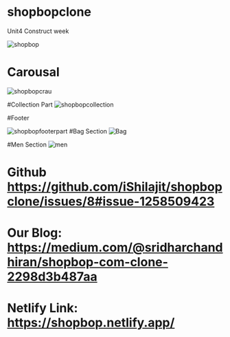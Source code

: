 # shopbopclone
Unit4 Construct week

![shopbop](https://user-images.githubusercontent.com/99752799/171696886-15f2d878-941f-45df-b287-3878595bec76.png)

# Carousal
![shopbopcrau](https://user-images.githubusercontent.com/99752799/171994110-d0d0e479-3f60-44ed-a15e-c8ea88bcacda.png)

#Collection Part
![shopbopcollection](https://user-images.githubusercontent.com/99752799/171994163-9b92920b-eb0c-4a4d-ae77-c06552a023fe.png)

#Footer

![shopbopfooterpart](https://user-images.githubusercontent.com/99752799/171994242-eba7bfc5-b37d-48d8-b11a-4f4a669e348d.png)
#Bag Section
![Bag](https://user-images.githubusercontent.com/99752799/171994296-6cd1893e-0f24-45a2-900c-1b7a79ecbd13.png)

#Men Section
![men](https://user-images.githubusercontent.com/99752799/171994368-f9215adb-cbbc-4a58-bf31-a3a0d0531011.png)

# Github https://github.com/iShilajit/shopbopclone/issues/8#issue-1258509423
# Our Blog: https://medium.com/@sridharchandhiran/shopbop-com-clone-2298d3b487aa
# Netlify Link: https://shopbop.netlify.app/


